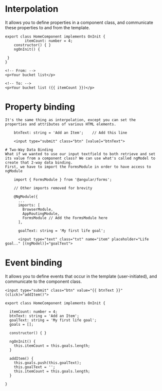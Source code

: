# Interpolation 
It allows you to define properties in a component class, and communicate these properties to and from the template.

    export class HomeComponent implements OnInit {
             itemCount: number = 4;
        constructor() { }
        ngOnInit() {
     
     }
    }

    <!-- From: -->
    <p>Your bucket list</p>

    <!-- To: -->
    <p>Your bucket list ({{ itemCount }})</p>


# Property binding 
    It's the same thing as interpolation, except you can set the properties and attributes of various HTML elements.

        btnText: string = 'Add an Item';    // Add this line

        <input type="submit" class="btn" [value]="btnText">

    # Two-Way Data Binding
    What if we wanted to use our input textfield to both retrieve and set its value from a component class? We can use what's called ngModel to create that 2-way data binding.
    First, we have to import the FormsModule in order to have access to ngModule

        import { FormsModule } from '@angular/forms';

        // Other imports removed for brevity

        @NgModule({
          ...
          imports: [
            BrowserModule,
            AppRoutingModule,
            FormsModule // Add the FormsModule here
          ],

          goalText: string = 'My first life goal';

          <input type="text" class="txt" name="item" placeholder="Life goal.." [(ngModel)]="goalText">

# Event binding 
It allows you to define events that occur in the template (user-initiated), and communicate to the component class. 

    <input type="submit" class="btn" value="{{ btnText }}" (click)="addItem()">

    export class HomeComponent implements OnInit {

      itemCount: number = 4;
      btnText: string = 'Add an Item';
      goalText: string = 'My first life goal';
      goals = [];

      constructor() { }

      ngOnInit() {
        this.itemCount = this.goals.length;
      }

      addItem() {
        this.goals.push(this.goalText);
        this.goalText = '';
        this.itemCount = this.goals.length;
      }

    }


      
